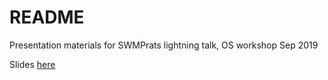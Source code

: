 # README

Presentation materials for SWMPrats lightning talk, OS workshop Sep 2019

Slides [here](http://tbep-tech.github.io/tbep-os-presentations/SWMPrats_pres.html)